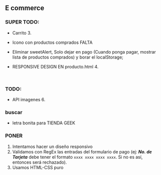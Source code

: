 ## E commerce

### SUPER TODO: 

- Carrito 3.

- Icono con productos comprados FALTA
- Eliminar sweetAlert, Solo dejar en pago (Cuando ponga pagar, mostrar lista de productos comprados) y borar el localStorage;
- RESPONSIVE DESIGN EN producto.html 4.

<br>

### TODO:
- API imagenes 6.


### buscar
- letra bonita para TIENDA GEEK



### PONER
1. Intentamos hacer un diseño responsivo
2. Validamos con RegEx las entradas del formulario de pago (ej: **_No. de Tarjeta_** debe tener el formato `xxxx xxxx xxxx xxxx`. Si no es así, entonces será rechazado).
3. Usamos HTML-CSS puro
